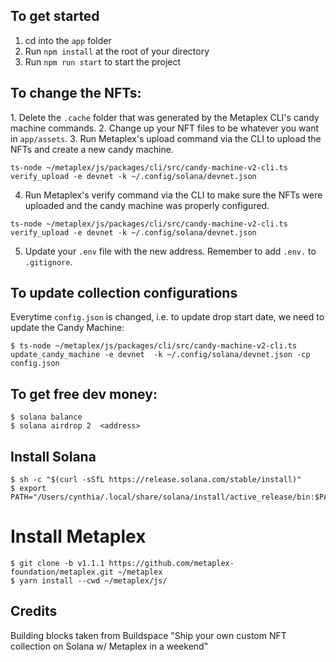 
## To get started
1. cd into the `app` folder
2. Run `npm install` at the root of your directory
3. Run `npm run start` to start the project

## To change the NFTs:
​​1. Delete the `.cache` folder that was generated by the Metaplex CLI's candy machine commands.
2. Change up your NFT files to be whatever you want in `app/assets`.
3. Run Metaplex's upload command via the CLI to upload the NFTs and create a new candy machine.
```
ts-node ~/metaplex/js/packages/cli/src/candy-machine-v2-cli.ts verify_upload -e devnet -k ~/.config/solana/devnet.json
```
4. Run Metaplex's verify command via the CLI to make sure the NFTs were uploaded and the candy machine was properly configured.
```
ts-node ~/metaplex/js/packages/cli/src/candy-machine-v2-cli.ts verify_upload -e devnet -k ~/.config/solana/devnet.json
```
5. Update your `.env` file with the new address.  Remember to add `.env.` to `.gitignore`.

## To update collection configurations
Everytime `config.json` is changed, i.e. to update drop start date, we need to update the Candy Machine:
```
$ ts-node ~/metaplex/js/packages/cli/src/candy-machine-v2-cli.ts update_candy_machine -e devnet  -k ~/.config/solana/devnet.json -cp config.json
```

## To get free dev money:
```
$ solana balance
$ solana airdrop 2  <address>
```
## Install Solana
```
$ sh -c "$(curl -sSfL https://release.solana.com/stable/install)"
$ export PATH="/Users/cynthia/.local/share/solana/install/active_release/bin:$PATH"
```

# Install Metaplex
```
$ git clone -b v1.1.1 https://github.com/metaplex-foundation/metaplex.git ~/metaplex
$ yarn install --cwd ~/metaplex/js/
```

## Credits
Building blocks taken from Buildspace "Ship your own custom NFT collection on Solana w/ Metaplex in a weekend"
